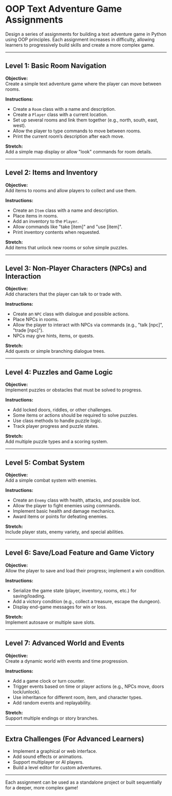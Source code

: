 # OOP Text Adventure Game Assignments

Design a series of assignments for building a text adventure game in Python using OOP principles. Each assignment increases in difficulty, allowing learners to progressively build skills and create a more complex game.

---

## Level 1: Basic Room Navigation

**Objective:**  
Create a simple text adventure game where the player can move between rooms.

**Instructions:**
- Create a `Room` class with a name and description.
- Create a `Player` class with a current location.
- Set up several rooms and link them together (e.g., north, south, east, west).
- Allow the player to type commands to move between rooms.
- Print the current room’s description after each move.

**Stretch:**  
Add a simple map display or allow "look" commands for room details.

---

## Level 2: Items and Inventory

**Objective:**  
Add items to rooms and allow players to collect and use them.

**Instructions:**
- Create an `Item` class with a name and description.
- Place items in rooms.
- Add an inventory to the `Player`.
- Allow commands like "take [item]" and "use [item]".
- Print inventory contents when requested.

**Stretch:**  
Add items that unlock new rooms or solve simple puzzles.

---

## Level 3: Non-Player Characters (NPCs) and Interaction

**Objective:**  
Add characters that the player can talk to or trade with.

**Instructions:**
- Create an `NPC` class with dialogue and possible actions.
- Place NPCs in rooms.
- Allow the player to interact with NPCs via commands (e.g., "talk [npc]", "trade [npc]").
- NPCs may give hints, items, or quests.

**Stretch:**  
Add quests or simple branching dialogue trees.

---

## Level 4: Puzzles and Game Logic

**Objective:**  
Implement puzzles or obstacles that must be solved to progress.

**Instructions:**
- Add locked doors, riddles, or other challenges.
- Some items or actions should be required to solve puzzles.
- Use class methods to handle puzzle logic.
- Track player progress and puzzle states.

**Stretch:**  
Add multiple puzzle types and a scoring system.

---

## Level 5: Combat System

**Objective:**  
Add a simple combat system with enemies.

**Instructions:**
- Create an `Enemy` class with health, attacks, and possible loot.
- Allow the player to fight enemies using commands.
- Implement basic health and damage mechanics.
- Award items or points for defeating enemies.

**Stretch:**  
Include player stats, enemy variety, and special abilities.

---

## Level 6: Save/Load Feature and Game Victory

**Objective:**  
Allow the player to save and load their progress; implement a win condition.

**Instructions:**
- Serialize the game state (player, inventory, rooms, etc.) for saving/loading.
- Add a victory condition (e.g., collect a treasure, escape the dungeon).
- Display end-game messages for win or loss.

**Stretch:**  
Implement autosave or multiple save slots.

---

## Level 7: Advanced World and Events

**Objective:**  
Create a dynamic world with events and time progression.

**Instructions:**
- Add a game clock or turn counter.
- Trigger events based on time or player actions (e.g., NPCs move, doors lock/unlock).
- Use inheritance for different room, item, and character types.
- Add random events and replayability.

**Stretch:**  
Support multiple endings or story branches.

---

## Extra Challenges (For Advanced Learners)

- Implement a graphical or web interface.
- Add sound effects or animations.
- Support multiplayer or AI players.
- Build a level editor for custom adventures.

---

Each assignment can be used as a standalone project or built sequentially for a deeper, more complex game!
